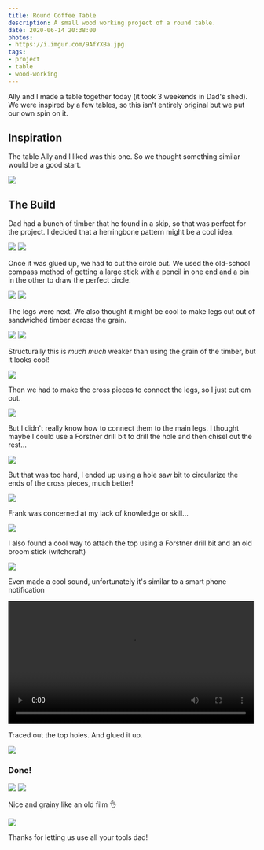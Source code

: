 ```yaml
---
title: Round Coffee Table
description: A small wood working project of a round table.
date: 2020-06-14 20:38:00
photos: 
- https://i.imgur.com/9AfYXBa.jpg
tags:
- project
- table
- wood-working
---
```


<!-- Album: https://imgur.com/a/AbUvtBE -->

Ally and I made a table together today (it took 3 weekends in Dad's shed). We were inspired by a few tables, so this isn't entirely original but we put our own spin on it.

<!-- more -->

## Inspiration
The table Ally and I liked was this one. So we thought something similar would be a good start. 

![](https://i.imgur.com/20ZPVvI.png)

## The Build
Dad had a bunch of timber that he found in a skip, so that was perfect for the project. I decided that a herringbone pattern might be a cool idea.

![](https://i.imgur.com/LGSvqZ4.jpg)
![](https://i.imgur.com/WArIq3c.jpg)

Once it was glued up, we had to cut the circle out. We used the old-school compass method of getting a large stick with a pencil in one end and a pin in the other to draw the perfect circle.

![](https://i.imgur.com/6oaP4uP.jpg)
![](https://i.imgur.com/Czzc3Ae.jpg)

The legs were next. We also thought it might be cool to make legs cut out of sandwiched timber across the grain.

![](https://i.imgur.com/1dEg8HI.jpg)
![](https://i.imgur.com/BFekz3y.jpg)

Structurally this is _much much_ weaker than using the grain of the timber, but it looks cool!

![](https://i.imgur.com/AgsmRrl.jpg)

Then we had to make the cross pieces to connect the legs, so I just cut em out.

![](https://i.imgur.com/7GYfce2.jpg)

But I didn't really know how to connect them to the main legs. I thought maybe I could use a Forstner drill bit to drill the hole and then chisel out the rest...

![](https://i.imgur.com/51BNwmt.jpg)

But that was too hard, I ended up using a hole saw bit to circularize the ends of the cross pieces, much better!

![](https://i.imgur.com/dfMRxZ5.jpg)

Frank was concerned at my lack of knowledge or skill...

![](https://i.imgur.com/WQ6rfv0.jpg)

I also found a cool way to attach the top using a Forstner drill bit and an old broom stick (witchcraft)

![](https://i.imgur.com/AT3jQsU.jpg)

Even made a cool sound, unfortunately it's similar to a smart phone notification

<video width="500" controls>
  <source src="https://i.imgur.com/eFnCkfD.mp4" type="video/mp4">
  <source src="https://i.imgur.com/eFnCkfD.gif" type="video/ogg">
  Your browser does not support the video tag.
</video>

Traced out the top holes. And glued it up.

![](https://i.imgur.com/d3N2ARl.jpg)

### Done!

![](https://i.imgur.com/9AfYXBa.jpg)
![](https://i.imgur.com/c6F7mCq.jpg)

Nice and grainy like an old film 👌

![](https://i.imgur.com/4kgMIOg.jpg)

Thanks for letting us use all your tools dad!
